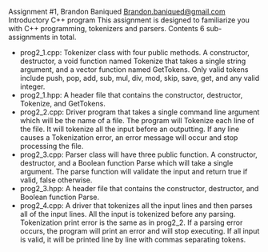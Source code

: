 Assignment #1, Brandon Baniqued
Brandon.baniqued@gmail.com
Introductory C++ program
This assignment is designed to familiarize you with C++ programming, tokenizers and parsers.
Contents
6 sub-assignments in total.
* prog2_1.cpp:
Tokenizer class with four public methods. A constructor, destructor, a void function named Tokenize that takes a single string argument, and a vector<string> function named GetTokens. Only valid tokens include push, pop, add, sub, mul, div, mod, skip, save, get, and any valid integer.
* prog2_1.hpp:
A header file that contains the constructor, destructor, Tokenize, and GetTokens.
* prog2_2.cpp:
Driver program that takes a single command line argument which will be the name of a file. The program will Tokenize each line of the file. It will tokenize all the input before an outputting. If any line causes a Tokenization error, an error message will occur and stop processing the file. 
* prog2_3.cpp: 
Parser class will have three public function. A constructor, destructor, and a Boolean function Parse which will take a single<vector> argument. The parse function will validate the input and return true if valid, false otherwise. 
* prog2_3.hpp:
A header file that contains the constructor, destructor, and Boolean function Parse.
* prog2_4.cpp:
A driver that tokenizes all the input lines and then parses all of the input lines. All the input is tokenized before any parsing. Tokenization print error is the same as in prog2_2. If a parsing error occurs, the program will print an error and will stop executing. If all input is valid, it will be printed line by line with commas separating tokens.


